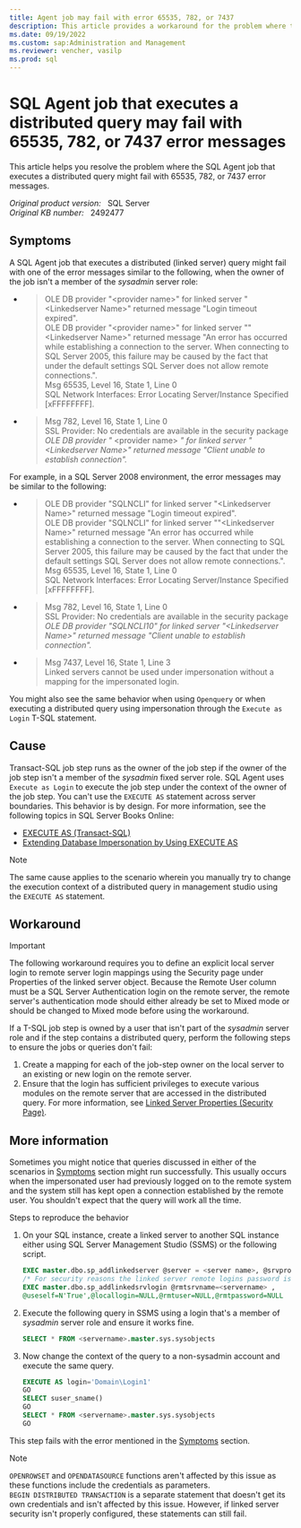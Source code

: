 ```yaml
---
title: Agent job may fail with error 65535, 782, or 7437
description: This article provides a workaround for the problem where the SQL Agent job that executes a distributed query might fail with 65535, 782, or 7437 error messages.
ms.date: 09/19/2022
ms.custom: sap:Administration and Management
ms.reviewer: vencher, vasilp
ms.prod: sql
---
```

# SQL Agent job that executes a distributed query may fail with 65535, 782, or 7437 error messages

This article helps you resolve the problem where the SQL Agent job that executes a distributed query might fail with 65535, 782, or 7437 error messages.

_Original product version:_ &nbsp; SQL Server  
_Original KB number:_ &nbsp; 2492477

## Symptoms

A SQL Agent job that executes a distributed (linked server) query might fail with one of the error messages similar to the following, when the owner of the job isn't a member of the *sysadmin* server role:

- > OLE DB provider "\<provider name>" for linked server "\<Linkedserver Name>" returned message "Login timeout expired".  
OLE DB provider "\<provider name>" for linked server ""\<Linkedserver Name>" returned message "An error has occurred while establishing a connection to the server. When connecting to SQL Server 2005, this failure may be caused by the fact that under the default settings SQL Server does not allow remote connections.".  
Msg 65535, Level 16, State 1, Line 0  
SQL Network Interfaces: Error Locating Server/Instance Specified [xFFFFFFFF].

- > Msg 782, Level 16, State 1, Line 0  
SSL Provider: No credentials are available in the security package  
*OLE DB provider "* \<provider name> *" for linked server "\<Linkedserver Name>" returned message "Client unable to establish connection".*  

For example, in a SQL Server 2008 environment, the error messages may be similar to the following:

- > OLE DB provider "SQLNCLI" for linked server "\<Linkedserver Name>" returned message "Login timeout expired".  
OLE DB provider "SQLNCLI" for linked server ""\<Linkedserver Name>" returned message "An error has occurred while establishing a connection to the server. When connecting to SQL Server 2005, this failure may be caused by the fact that under the default settings SQL Server does not allow remote connections.".  
Msg 65535, Level 16, State 1, Line 0  
SQL Network Interfaces: Error Locating Server/Instance Specified [xFFFFFFFF].

- > Msg 782, Level 16, State 1, Line 0  
SSL Provider: No credentials are available in the security package
*OLE DB provider "SQLNCLI10" for linked server "\<Linkedserver Name>" returned message "Client unable to establish connection".*  

- > Msg 7437, Level 16, State 1, Line 3  
Linked servers cannot be used under impersonation without a mapping for the impersonated login.

You might also see the same behavior when using `Openquery` or when executing a distributed query using impersonation through the `Execute as Login` T-SQL statement.

## Cause

Transact-SQL job step runs as the owner of the job step if the owner of the job step isn't a member of the *sysadmin* fixed server role. SQL Agent uses `Execute as Login` to execute the job step under the context of the owner of the job step. You can't use the `EXECUTE AS` statement across server boundaries. This behavior is by design. For more information, see the following topics in SQL Server Books Online:

- [EXECUTE AS (Transact-SQL)](/sql/t-sql/statements/execute-as-transact-sql)
- [Extending Database Impersonation by Using EXECUTE AS](/previous-versions/sql/sql-server-2008-r2/ms188304(v=sql.105))

> [!NOTE]
> The same cause applies to the scenario wherein you manually try to change the execution context of a distributed query in management studio using the `EXECUTE AS` statement.

## Workaround

> [!IMPORTANT]
> The following workaround requires you to define an explicit local server login to remote server login mappings using the Security page under Properties of the linked server object. Because the Remote User column must be a SQL Server Authentication login on the remote server, the remote server's authentication mode should either already be set to Mixed mode or should be changed to Mixed mode before using the workaround.

If a T-SQL job step is owned by a user that isn't part of the *sysadmin* server role and if the step contains a distributed query, perform the following steps to ensure the jobs or queries don't fail:

1. Create a mapping for each of the job-step owner on the local server to an existing or new login on the remote server.
2. Ensure that the login has sufficient privileges to execute various modules on the remote server that are accessed in the distributed query. For more information, see [Linked Server Properties (Security Page)](/sql/relational-databases/linked-servers/create-linked-servers-sql-server-database-engine?view=sql-server-ver16&preserve-view=true).

## More information

Sometimes you might notice that queries discussed in either of the scenarios in [Symptoms](#symptoms) section might run successfully. This usually occurs when the impersonated user had previously logged on to the remote system and the system still has kept open a connection established by the remote user. You shouldn't expect that the query will work all the time.

Steps to reproduce the behavior

1. On your SQL instance, create a linked server to another SQL instance either using SQL Server Management Studio (SSMS) or the following script.

    ```sql
    EXEC master.dbo.sp_addlinkedserver @server = <server name>, @srvproduct=N'SQL Server'
    /* For security reasons the linked server remote logins password is changed with ######## */
    EXEC master.dbo.sp_addlinkedsrvlogin @rmtsrvname=<servername> ,
    @useself=N'True',@locallogin=NULL,@rmtuser=NULL,@rmtpassword=NULL
    ```

2. Execute the following query in SSMS using a login that's a member of *sysadmin* server role and ensure it works fine.

    ```sql
    SELECT * FROM <servername>.master.sys.sysobjects
    ```

3. Now change the context of the query to a non-sysadmin account and execute the same query.

    ```sql
    EXECUTE AS login='Domain\Login1'
    GO
    SELECT suser_sname()
    GO
    SELECT * FROM <servername>.master.sys.sysobjects
    GO
    ```

This step fails with the error mentioned in the [Symptoms](#symptoms) section.

> [!NOTE]
> `OPENROWSET` and `OPENDATASOURCE` functions aren't affected by this issue as these functions include the credentials as parameters.  
> `BEGIN DISTRIBUTED TRANSACTION` is a separate statement that doesn't get its own credentials and isn't affected by this issue. However, if linked server security isn't properly configured, these statements can still fail.

